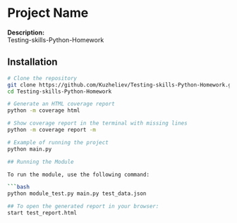# Project Name

**Description:**  
Testing-skills-Python-Homework

## Installation

```bash
# Clone the repository
git clone https://github.com/Kuzheliev/Testing-skills-Python-Homework.git
cd Testing-skills-Python-Homework

# Generate an HTML coverage report
python -m coverage html

# Show coverage report in the terminal with missing lines
python -m coverage report -m

# Example of running the project
python main.py

## Running the Module

To run the module, use the following command:

```bash
python module_test.py main.py test_data.json

## To open the generated report in your browser:
start test_report.html
